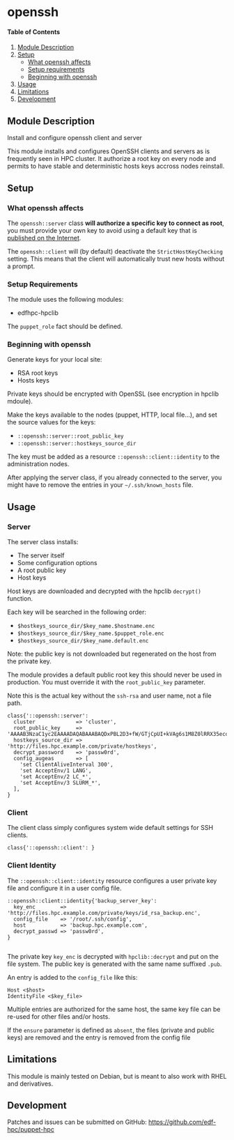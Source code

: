 # openssh

#### Table of Contents

1. [Module Description](#module-description)
2. [Setup](#setup)
    * [What openssh affects](#what-openssh-affects)
    * [Setup requirements](#setup-requirements)
    * [Beginning with openssh](#beginning-with-openssh)
3. [Usage](#usage)
4. [Limitations](#limitations)
5. [Development](#development)

## Module Description
Install and configure openssh client and server

This module installs and configures OpenSSH clients and servers as is
frequently seen in HPC cluster. It authorize a root key on every node and
permits to have stable and deterministic hosts keys accross nodes reinstall.

## Setup

### What openssh affects

The `openssh::server` class **will authorize a specific key to connect as
root**, you must provide your own key to avoid using a default key that is
[published on the Internet](https://github.com/edf-hpc/puppet-hpc/tree/master/puppet-config/modules/openssh/files).

The `openssh::client` will (by default) deactivate the `StrictHostKeyChecking` 
setting. This means that the client will automatically trust new hosts without
a prompt.

### Setup Requirements

The module uses the following modules:

* edfhpc-hpclib

The ``puppet_role`` fact should be defined.

### Beginning with openssh

Generate keys for your local site:

* RSA root keys
* Hosts keys

Private keys should be encrypted with OpenSSL (see encryption in hpclib mdoule).

Make the keys available to the nodes (puppet, HTTP, local file...), and set
the source values for the keys: 

* `::openssh::server::root_public_key`
* `::openssh::server::hostkeys_source_dir`

The key must be added as a resource ``::openssh::client::identity`` to the
administration nodes.

After applying the server class, if you already connected to the server, you
might have to remove the entries in your `~/.ssh/known_hosts` file.

## Usage

### Server

The server class installs:

- The server itself
- Some configuration options
- A root public key
- Host keys

Host keys are downloaded and decrypted with the hpclib ``decrypt()`` function.

Each key will be searched in the following order:

- ``$hostkeys_source_dir/$key_name.$hostname.enc``
- ``$hostkeys_source_dir/$key_name.$puppet_role.enc``
- ``$hostkeys_source_dir/$key_name.default.enc``

Note: the public key is not downloaded but regenerated on the host from the
private key.

The module provides a default public root key this should never be used in
production. You must override it with the `root_public_key` parameter.

Note this is the actual key without the `ssh-rsa` and user name, not a
file path.

```
class{'::openssh::server':
  cluster             => 'cluster',
  root_public_key     => 'AAAAB3NzaC1yc2EAAAADAQABAAABAQDxPBL2D3+fW/GTjCpUI+kVAg6s1M8Z0lRRX35ecodrgz09X70tMFC2h9brXrY2557abUX3jy+0khEV81p24havY9Zi6+7rAqaB3ehCwIPTRT0vqCmHzWSOwK6WJbtur2xnXGvlwM/ngtE/RfUfbPU0Kvb6DG+kWedzi3stwyF4mRkOUahg2l0h+hKHHo46XJFI/bUfNP1ybFSAWYdkYP5Fy2pXK8JdUnYIp5wQIU6waeGUf/fEHPlyZC9fGWqygtSzOCXo3v7KQP9OLW9bupOuXi8zTt4fDKB9qQRjezt4sgnhG/yd/UwQupenIMh2m3DMAX2/e0+w6b1ORP8lzCpd',
  hostkeys_source_dir => 'http://files.hpc.example.com/private/hostkeys',
  decrypt_password    => 'passw0rd',
  config_augeas       => [
    'set ClientAliveInterval 300',
    'set AcceptEnv/1 LANG',
    'set AcceptEnv/2 LC_*',
    'set AcceptEnv/3 SLURM_*',
  ],
}
```

### Client

The client class simply configures system wide default settings for SSH
clients.

```
class{'::openssh::client': }
```

### Client Identity

The ``::openssh::client::identity`` resource configures a user private key file
and configure it in a user config file.

```
::openssh::client::identity{'backup_server_key':
  key_enc        => 'http://files.hpc.example.com/private/keys/id_rsa_backup.enc',
  config_file    => '/root/.ssh/config',
  host           => 'backup.hpc.example.com',
  decrypt_passwd => 'passw0rd',
}
  
```

The private key ``key_enc`` is decrypted with `hpclib::decrypt` and
put on the file system. The public key is generated with the same name
suffixed `.pub`.

An entry is added to the ``config_file`` like this:
```
Host <$host>
IdentityFile <$key_file>
```

Multiple entries are authorized for the same host, the same key file
can be re-used for other files and/or hosts.

If the `ensure` parameter is defined as `absent`, the files (private
and public keys) are removed and the entry is removed from the config
file


## Limitations

This module is mainly tested on Debian, but is meant to also work with RHEL and
derivatives.

## Development

Patches and issues can be submitted on GitHub:
https://github.com/edf-hpc/puppet-hpc
